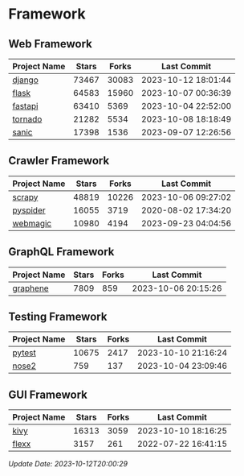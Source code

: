 # Framework

## Web Framework
| Project Name | Stars | Forks | Last Commit |
| ------------ | ----- | ----- | ----------- |
| [django](https://github.com/django/django) | 73467 | 30083 | 2023-10-12 18:01:44 |
| [flask](https://github.com/pallets/flask) | 64583 | 15960 | 2023-10-07 00:36:39 |
| [fastapi](https://github.com/tiangolo/fastapi) | 63410 | 5369 | 2023-10-04 22:52:00 |
| [tornado](https://github.com/tornadoweb/tornado) | 21282 | 5534 | 2023-10-08 18:18:49 |
| [sanic](https://github.com/sanic-org/sanic) | 17398 | 1536 | 2023-09-07 12:26:56 |

## Crawler Framework
| Project Name | Stars | Forks | Last Commit |
| ------------ | ----- | ----- | ----------- |
| [scrapy](https://github.com/scrapy/scrapy) | 48819 | 10226 | 2023-10-06 09:27:02 |
| [pyspider](https://github.com/binux/pyspider) | 16055 | 3719 | 2020-08-02 17:34:20 |
| [webmagic](https://github.com/code4craft/webmagic) | 10980 | 4194 | 2023-09-23 04:04:56 |

## GraphQL Framework
| Project Name | Stars | Forks | Last Commit |
| ------------ | ----- | ----- | ----------- |
| [graphene](https://github.com/graphql-python/graphene) | 7809 | 859 | 2023-10-06 20:15:26 |

## Testing Framework
| Project Name | Stars | Forks | Last Commit |
| ------------ | ----- | ----- | ----------- |
| [pytest](https://github.com/pytest-dev/pytest) | 10675 | 2417 | 2023-10-10 21:16:24 |
| [nose2](https://github.com/nose-devs/nose2) | 759 | 137 | 2023-10-04 23:09:46 |

## GUI Framework
| Project Name | Stars | Forks | Last Commit |
| ------------ | ----- | ----- | ----------- |
| [kivy](https://github.com/kivy/kivy) | 16313 | 3059 | 2023-10-10 18:16:25 |
| [flexx](https://github.com/flexxui/flexx) | 3157 | 261 | 2022-07-22 16:41:15 |

*Update Date: 2023-10-12T20:00:29*